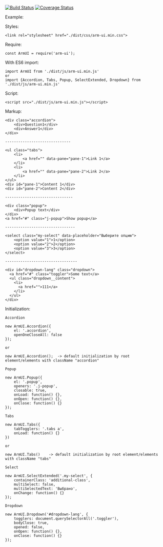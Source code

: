 [![Build Status](https://travis-ci.org/dmitriyakkerman/arm-ui.svg?branch=master)](https://travis-ci.org/dmitriyakkerman/arm-ui)
[![Coverage Status](https://coveralls.io/repos/github/dmitriyakkerman/arm-ui/badge.svg?branch=master)](https://coveralls.io/github/dmitriyakkerman/arm-ui?branch=master)

Example:

Styles:  
    
    <link rel="stylesheet" href="./dist/css/arm-ui.min.css">

Require:

    const ArmUI = require('arm-ui');
    
With ES6 import:    
    
    import ArmUI from './dist/js/arm-ui.min.js'       
    or    
    import {Accordion, Tabs, Popup, SelectExtended, Dropdown} from './dist/js/arm-ui.min.js'
    
Script:

    <script src="./dist/js/arm-ui.min.js"></script>
    
Markup:

    <div class="accordion">
        <div>Question1</div>
        <div>Answer1</div>
    </div>      
    
    ------------------------------    
        
    <ul class="tabs">
        <li>
            <a href="" data-pane="pane-1">Link 1</a>
        </li>
        <li>
            <a href="" data-pane="pane-2">Link 2</a>
        </li>
    </ul>
    <div id="pane-1">Content 1</div>
    <div id="pane-2">Content 2</div>   
        
    -------------------------------       
        
    <div class="popup">
        <div>Popup text</div>
    </div>
    <a href="#" class="j-popup">Show popup</a>   
     
    --------------------------------
        
    <select class="my-select" data-placeholder="Выберите опцию">
        <option value="1">1</option>
        <option value="2">2</option>
        <option value="3">3</option>
    </select>
           
    ---------------------------------              
           
    <div id="dropdown-lang" class="dropdown">
      <a href="#" class="toggler">Some text</a>
      <ul class="dropdown__content">
        <li>
          <a href="">111</a>
        </li>
      </ul>
    </div>  
 
Initialization:
           
    Accordion   
        
    new ArmUI.Accordion({
        el: '.accordion',
        openOneCloseAll: false
    });
       
    or
        
    new ArmUI.Accordion();  -> default initialization by root element/elements with className "accordion"
     
    Popup
        
    new ArmUI.Popup({
        el: '.popup',
        openers: '.j-popup',
        closable: true,
        onLoad: function() {},
        onOpen: function() {},
        onClose: function() {}
    });
        
    Tabs    
        
    new ArmUI.Tabs({
        tabTogglers: '.tabs a',
        onLoad: function() {}
    })
        
    or
        
    new ArmUI.Tabs()    -> default initialization by root element/elements with className "tabs"
       
    Select 
     
    new ArmUI.SelectExtended('.my-select', {
        containerClass: 'additional-class',
        multiSelect: false,
        multiSelectedText: 'Выбрано',
        onChange: function() {}
    });   
    
    Dropdown   
    
    new ArmUI.Dropdown('#dropdown-lang', {
        togglers: document.querySelectorAll('.toggler'),
        bodyClose: true,
        opened: false,
        onOpen: function() {},
        onClose: function() {}
    });